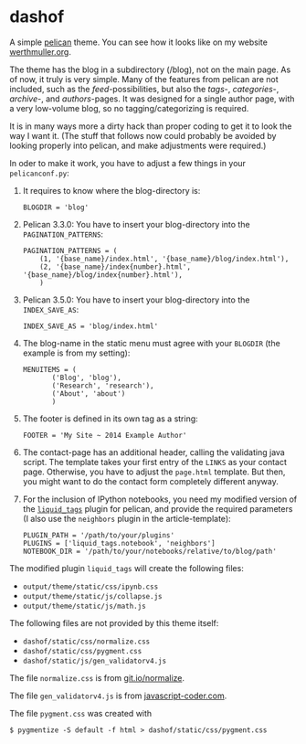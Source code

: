 dashof
======

A simple [pelican](http://getpelican.com) theme. You can see how it looks
like on my website [werthmuller.org](http://werthmuller.org).

The theme has the blog in a subdirectory (/blog), not on the main page.
As of now, it truly is very simple. Many of the features from pelican are
not included, such as the _feed_-possibilities, but also the _tags_-,
_categories_-, _archive_-, and _authors_-pages. It was designed for a single
author page, with a very low-volume blog, so no tagging/categorizing is
required.

It is in many ways more a dirty hack than proper coding to get it to look the
way I want it. (The stuff that follows now could probably be avoided by looking
properly into pelican, and make adjustments were required.)

In oder to make it work, you have to adjust a few things in your `pelicanconf.py`:

1. It requires to know where the blog-directory is:

    ```
    BLOGDIR = 'blog'
    ```

2. Pelican 3.3.0: You have to insert your blog-directory into the `PAGINATION_PATTERNS`:

    ```
    PAGINATION_PATTERNS = (
        (1, '{base_name}/index.html', '{base_name}/blog/index.html'),
        (2, '{base_name}/index{number}.html', '{base_name}/blog/index{number}.html'),
        )
    ```
2. Pelican 3.5.0: You have to insert your blog-directory into the `INDEX_SAVE_AS`:

    ```
    INDEX_SAVE_AS = 'blog/index.html'
    ```

3. The blog-name in the static menu must agree with your `BLOGDIR` (the example
   is from my setting):

    ```
    MENUITEMS = (
           ('Blog', 'blog'),
           ('Research', 'research'),
           ('About', 'about')
           )
    ```

4. The footer is defined in its own tag as a string:

    ```
    FOOTER = 'My Site ~ 2014 Example Author'
    ```

5. The contact-page has an additional header, calling the validating java
   script. The template takes your first entry of the `LINKS` as your contact
   page. Otherwise, you have to adjust the `page.html` template.
   But then, you might want to do the contact form completely different anyway.

6. For the inclusion of IPython notebooks, you need my modified version of the
   [`liquid_tags`](https://github.com/prisae/pelican-plugins/blob/master/liquid_tags/notebook.py)
    plugin for pelican, and provide the required parameters (I also use the
    `neighbors` plugin in the article-template):

    ```
    PLUGIN_PATH = '/path/to/your/plugins'
    PLUGINS = ['liquid_tags.notebook', 'neighbors']
    NOTEBOOK_DIR = '/path/to/your/notebooks/relative/to/blog/path'
    ```

The modified plugin `liquid_tags` will create the following files:

* `output/theme/static/css/ipynb.css`
* `output/theme/static/js/collapse.js`
* `output/theme/static/js/math.js`


The following files are not provided by this theme itself:

* `dashof/static/css/normalize.css`
* `dashof/static/css/pygment.css`
* `dashof/static/js/gen_validatorv4.js`

The file `normalize.css` is from [git.io/normalize](http://git.io/normalize).

The file `gen_validatorv4.js` is from
[javascript-coder.com](http://www.javascript-coder.com/html-form/javascript-form-validation.phtml).

The file `pygment.css` was created with

    $ pygmentize -S default -f html > dashof/static/css/pygment.css


